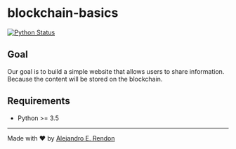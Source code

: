# blockchain-basics

 [![Python Status](https://img.shields.io/badge/Python-%3E%3D3.5-blue.svg?longCache=true&style=flat-square)](https://www.mongodb.com/) 

## Goal

Our goal is to build a simple website that allows users to share information. Because the content will be stored on the blockchain.

## Requirements

* Python >= 3.5

___

Made with ❤️ by [Alejandro E. Rendon](http://github.com/aerendon)